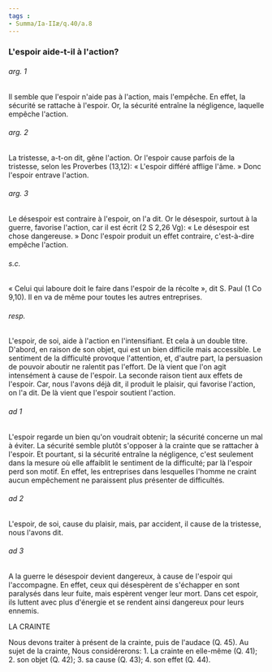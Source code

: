 ```yaml
---
tags : 
- Summa/Ia-IIæ/q.40/a.8
---
```


### L'espoir aide-t-il à l'action?

###### arg. 1
Il semble que l'espoir n'aide pas à l'action, mais l'empêche. En effet, la sécurité se rattache à l'espoir. Or, la sécurité entraîne la négligence, laquelle empêche l'action. 

###### arg. 2
La tristesse, a-t-on dit, gêne l'action. Or l'espoir cause parfois de la tristesse, selon les Proverbes (13,12): « L'espoir différé afflige l'âme. » Donc l'espoir entrave l'action. 

###### arg. 3
Le désespoir est contraire à l'espoir, on l'a dit. Or le désespoir, surtout à la guerre, favorise l'action, car il est écrit (2 S 2,26 Vg): « Le désespoir est chose dangereuse. » Donc l'espoir produit un effet contraire, c'est-à-dire empêche l'action. 

###### s.c.
« Celui qui laboure doit le faire dans l'espoir de la récolte », dit S. Paul (1 Co 9,10). Il en va de même pour toutes les autres entreprises. 

###### resp.
L'espoir, de soi, aide à l'action en l'intensifiant. Et cela à un double titre. D'abord, en raison de son objet, qui est un bien difficile mais accessible. Le sentiment de la difficulté provoque l'attention, et, d'autre part, la persuasion de pouvoir aboutir ne ralentit pas l'effort. De là vient que l'on agit intensément à cause de l'espoir. La seconde raison tient aux effets de l'espoir. Car, nous l'avons déjà dit, il produit le plaisir, qui favorise l'action, on l'a dit. De là vient que l'espoir soutient l'action. 

###### ad 1
L'espoir regarde un bien qu'on voudrait obtenir; la sécurité concerne un mal à éviter. La sécurité semble plutôt s'opposer à la crainte que se rattacher à l'espoir. Et pourtant, si la sécurité entraîne la négligence, c'est seulement dans la mesure où elle affaiblit le sentiment de la difficulté; par là l'espoir perd son motif. En effet, les entreprises dans lesquelles l'homme ne craint aucun empêchement ne paraissent plus présenter de difficultés. 

###### ad 2
L'espoir, de soi, cause du plaisir, mais, par accident, il cause de la tristesse, nous l'avons dit. 

###### ad 3
A la guerre le désespoir devient dangereux, à cause de l'espoir qui l'accompagne. En effet, ceux qui désespèrent de s'échapper en sont paralysés dans leur fuite, mais espèrent venger leur mort. Dans cet espoir, ils luttent avec plus d'énergie et se rendent ainsi dangereux pour leurs ennemis. 

LA CRAINTE 

Nous devons traiter à présent de la crainte, puis de l'audace (Q. 45). Au sujet de la crainte, Nous considérerons: 1. La crainte en elle-même (Q. 41); 2. son objet (Q. 42); 3. sa cause (Q. 43); 4. son effet (Q. 44). 

